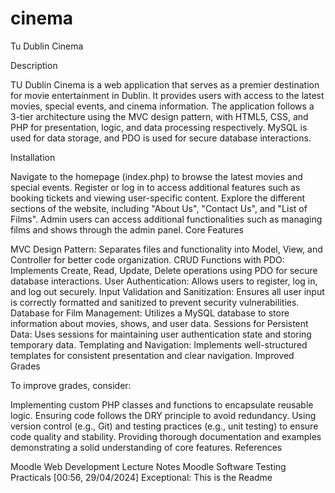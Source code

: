 # cinema
 Tu Dublin Cinema

Description

TU Dublin Cinema is a web application that serves as a premier destination for movie entertainment in Dublin. It provides users with access to the latest movies, special events, and cinema information. The application follows a 3-tier architecture using the MVC design pattern, with HTML5, CSS, and PHP for presentation, logic, and data processing respectively. MySQL is used for data storage, and PDO is used for secure database interactions.

Installation


Navigate to the homepage (index.php) to browse the latest movies and special events.
Register or log in to access additional features such as booking tickets and viewing user-specific content.
Explore the different sections of the website, including "About Us", "Contact Us", and "List of Films".
Admin users can access additional functionalities such as managing films and shows through the admin panel.
Core Features

MVC Design Pattern: Separates files and functionality into Model, View, and Controller for better code organization.
CRUD Functions with PDO: Implements Create, Read, Update, Delete operations using PDO for secure database interactions.
User Authentication: Allows users to register, log in, and log out securely.
Input Validation and Sanitization: Ensures all user input is correctly formatted and sanitized to prevent security vulnerabilities.
Database for Film Management: Utilizes a MySQL database to store information about movies, shows, and user data.
Sessions for Persistent Data: Uses sessions for maintaining user authentication state and storing temporary data.
Templating and Navigation: Implements well-structured templates for consistent presentation and clear navigation.
Improved Grades

To improve grades, consider:

Implementing custom PHP classes and functions to encapsulate reusable logic.
Ensuring code follows the DRY principle to avoid redundancy.
Using version control (e.g., Git) and testing practices (e.g., unit testing) to ensure code quality and stability.
Providing thorough documentation and examples demonstrating a solid understanding of core features.
References

Moodle Web Development Lecture Notes
Moodle Software Testing Practicals
[00:56, 29/04/2024] Exceptional: This is the Readme